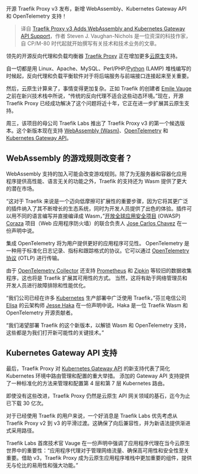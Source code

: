 <!--
title: Traefik Proxy v3 重磅发布：支持 WebAssembly 和 Kubernetes Gateway API
cover: https://cdn.thenewstack.io/media/2024/02/7652637d-traffic-traefik-1024x576.jpg
-->

开源 Traefik Proxy v3 发布，新增 WebAssembly、Kubernetes Gateway API 和 OpenTelemetry 支持！

> 译自 [Traefik Proxy v3 Adds WebAssembly and Kubernetes Gateway API Support](https://thenewstack.io/traefik-proxy-v3-adds-webassembly-and-kubernetes-gateway-api-support/)，作者 Steven J. Vaughan-Nichols 是一位资深的科技作家，自 CP/M-80 时代起就开始撰写有关技术和技术业务的文章。

领先的开源反向代理和负载均衡器 [Traefik Proxy](https://traefik.io/traefik/) 正在增加更多[云原生](https://thenewstack.io/cloud-native/what-is-cloud-native-and-why-does-it-matter/)支持。

自一切都是用 Linux、Apache、MySQL、Perl/PHP/[Python](https://thenewstack.io/python/) (LAMP) 堆栈编写的时候起，反向代理和负载平衡软件对于将后端服务与前端接口连接起来至关重要。

然后，云原生计算来了，事情变得更加复杂。正如 Traefik 的创建者 [Emile Vauge](https://github.com/emilevauge) 之前在新兴技术栈中所说，“传统的反向代理不适合这些动态环境。”现在，开源 Traefik Proxy 已经成功解决了这个问题将近十年，它正在进一步扩展其云原生支持。

周三，该项目的母公司 Traefik Labs 推出了 Traefik Proxy v3 的第一个候选版本。这个新版本现在支持 [WebAssembly (Wasm)](https://thenewstack.io/webassembly/)、[OpenTelemetry](https://thenewstack.io/opentelemetry-and-observability-looking-forward/) 和 [Kubernetes Gateway API](https://thenewstack.io/kubernetes-api-gateway-1-0-goes-live-as-maintainers-plan-for-the-future/)。

## WebAssembly 的游戏规则改变者？

WebAssembly 支持的加入可能会改变游戏规则。除了为无服务器和容器化应用程序提供高性能、语言无关的功能之外，Traefik 的支持还为 Wasm 提供了更大的潜在市场。

“这对于 Traefik 来说是一个迈向低摩擦可扩展性的重要步骤，因为它将其更广泛的插件纳入了其不断增长的生态系统，同时为开发人员提供了出色的体验。插件可以用不同的语言编写并直接编译成 Wasm，”[开放全球应用安全项目](https://owasp.org/) (OWASP) [Coraza](https://coraza.io/) 项目（Web 应用程序防火墙）的联合负责人 [Jose Carlos Chavez](https://github.com/jcchavezs) 在一份声明中说。

集成 OpenTelemetry 将为用户提供更好的应用程序可见性。 OpenTelemetry 是一种用于标准化日志记录、指标和跟踪格式的协议。它可以通过 [OpenTelemetry 协议](https://opentelemetry.io/docs/specs/otel/protocol/) (OTLP) 进行传输。

由于 [OpenTelemetry Collector](https://opentelemetry.io/docs/collector/) 还支持 [Prometheus](https://www.cncf.io/projects/prometheus/) 和 [Zipkin](https://zipkin.io/) 等较旧的数据收集程序，这也将是 Traefik 扩展其可用性的方式。 当然，这将有助于网络管理员和开发人员进行故障排除和性能优化。

“我们公司已经在许多 [Kubernetes](https://thenewstack.io/kubernetes/) 生产部署中广泛使用 Traefik，”芬兰电信公司 [Elisa](https://elisa.com/) 的云架构师 [Jesse Haka](https://github.com/zetaab) 在一份声明中说。Haka 是一位 Traefik Wasm 和 OpenTelemetry 开源贡献者。

“我们渴望部署 Traefik 的这个新版本，以解锁 Wasm 和 OpenTelemetry 支持，这些都是为我们打开新可能性的关键技术。”

## Kubernetes Gateway API 支持

最后，Traefik Proxy 对 [Kubernetes Gateway API](https://thenewstack.io/how-the-kubernetes-gateway-api-beats-network-ingress/) 的新支持代表了简化 Kubernetes 环境中路由管理和配置的重大举措。 添加的 Gateway API 支持提供了一种标准化的方法来管理和配置第 4 层和第 7 层 Kubernetes 路由。

即使没有这些改进，Traefik Proxy 仍然是云原生 API 网关领域的基石，迄今为止已下载 30 亿次。

对于已经使用 Traefik 的用户来说，一个好消息是 Traefik Labs 优先考虑从 Traefik Proxy v2 到 v3 的平滑过渡。这确保了向后兼容性，并为新语法提供渐进式采用路径。

Traefik Labs 首席技术官 Vauge 在一份声明中强调了应用程序代理在当今云原生世界中的重要性：“应用程序代理对于管理网络流量、确保高可用性和安全性至关重要。借助 v3，Traefik Proxy 成为云原生应用程序堆栈中更加重要的组件，提供无与伦比的易用性和强大功能。”
